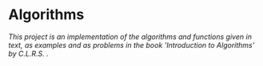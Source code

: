 # Algorithms

*This project is an implementation of the algorithms and functions given in text, as examples and as problems in the book 'Introduction to Algorithms' by C.L.R.S. .*
